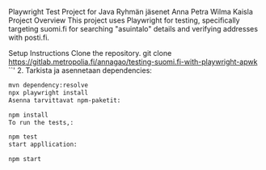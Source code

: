Playwright Test Project for Java
Ryhmän jäsenet
Anna
Petra
Wilma
Kaisla
Project Overview
This project uses Playwright for testing, specifically targeting suomi.fi for searching "asuintalo" details and verifying addresses with posti.fi.

Setup Instructions
Clone the repository.
git clone https://gitlab.metropolia.fi/annagao/testing-suomi.fi-with-playwright-apwk
``'
2. Tarkista ja asennetaan dependencies:

   ```bash
   mvn dependency:resolve
   npx playwright install
Asenna tarvittavat npm-paketit:

npm install
To run the tests,:

npm test
start appllication:

npm start
